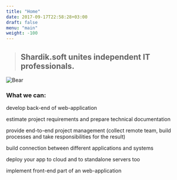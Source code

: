 ```yaml
---
title: "Home"
date: 2017-09-17T22:58:28+03:00
draft: false
menu: "main"
weight: -100
---
```



> ##  **Shardik.soft** unites independent IT professionals.


![Bear](bear.jpg)

### What we can:

<i class="fa fa-code"></i>  develop back-end of web-application

<i class="fa fa-book" aria-hidden="true"></i>  estimate project requirements and prepare technical documentation

<i class="fa fa-handshake-o" aria-hidden="true"></i>  provide end-to-end project management (collect remote team, build processes and take responsibilities for the result)

<i class="fa fa-cogs" aria-hidden="true"></i>  build connection between different applications and systems

<i class="fa fa-cloud" aria-hidden="true"></i>  deploy your app to cloud and to standalone servers too

<i class="fa fa-television" aria-hidden="true"></i>  implement front-end part of an web-application

